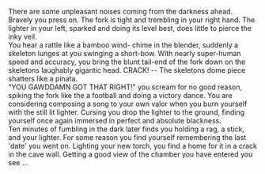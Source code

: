   There are some unpleasant noises coming from the darkness ahead. Bravely you
press on. The fork is tight and trembling in your right hand. The lighter in
your left, sparked and doing its level best, does little to pierce the inky
veil.      
  You hear a rattle like a bamboo wind- chime in the blender, suddenly a 
skeleton lunges at you swinging a short-bow. With nearly super-human speed and 
accuracy, you bring the blunt tail-end of the fork down on the skeletons 
laughably gigantic head. CRACK! -- The skeletons dome piece shatters like a 
pinata.     
 "YOU GAWDDAMN GOT THAT RIGHT!" you scream for no good reason, spiking the 
fork like the a football and doing a victory dance. You are considering 
composing a song to your own valor when you burn yourself with the still lit 
lighter. Cursing you drop the lighter to the ground, finding yourself once 
again immersed in perfect and absolute blackness.   
  Ten minutes of fumbling in the dark later finds you holding a rag, a stick,
and your lighter. For some reason you find yourself remembering the last
'date' you went on. Lighting your new torch, you find a home for it in a
crack in the cave wall. Getting a good view of the chamber you have entered 
you see ...

